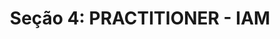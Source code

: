 ---
title: "Seção 4: PRACTITIONER - IAM"
linkTitle: "Seção 4"
weight: 4
description: >
  Esta seção explica sobre o que é IAM, sobre usuários, grupos e políticas, autenticação, MFA e política de senhas no IAM
---
